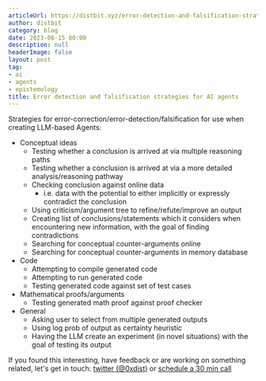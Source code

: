 ```yaml
---
articleUrl: https://distbit.xyz/error-detection-and-falsification-strategies-for-ai-agents
author: distbit
category: blog
date: 2023-06-15 00:00
description: null
headerImage: false
layout: post
tag:
- ai
- agents
- epistemology
title: Error detection and falsification strategies for AI agents
---
```



 

Strategies for error-correction/error-detection/falsification for use when creating LLM-based Agents:   
- Conceptual ideas  
	- Testing whether a conclusion is arrived at via multiple reasoning paths  
	- Testing whether a conclusion is arrived at via a more detailed analysis/reasoning pathway  
	- Checking conclusion against online data  
		- i.e. data with the potential to either implicitly or expressly contradict the conclusion  
	- Using criticism/argument tree to refine/refute/improve an output  
	- Creating list of conclusions/statements which it considers when encountering new information, with the goal of finding contradictions  
	- Searching for conceptual counter-arguments online  
	- Searching for conceptual counter-arguments in memory database  
- Code  
	- Attempting to compile generated code  
	- Attempting to run generated code  
	- Testing generated code against set of test cases  
- Mathematical proofs/arguments  
	- Testing generated math proof against proof checker  
- General  
	- Asking user to select from multiple generated outputs  
	- Using log prob of output as certainty heuristic  
	- Having the LLM create an experiment (in novel situations) with the goal of testing its output  

If you found this interesting, have feedback or are working on something related, let's get in touch: [twitter (@0xdist)](https://twitter.com/0xdist) or [schedule a 30 min call](https://cal.com/distbit/30min)